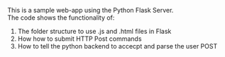 This is a sample web-app using the Python Flask Server.  
The code shows the functionality of:
 1) The folder structure to use .js and .html files in Flask
 2) How how to submit HTTP Post commands
 3) How to tell the python backend to accecpt and parse the user POST
